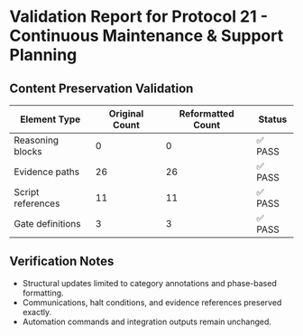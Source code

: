 # Validation Report for Protocol 21 - Continuous Maintenance & Support Planning

## Content Preservation Validation

| Element Type | Original Count | Reformatted Count | Status |
|--------------|----------------|-------------------|--------|
| Reasoning blocks | 0 | 0 | ✅ PASS |
| Evidence paths | 26 | 26 | ✅ PASS |
| Script references | 11 | 11 | ✅ PASS |
| Gate definitions | 3 | 3 | ✅ PASS |

## Verification Notes
- Structural updates limited to category annotations and phase-based formatting.
- Communications, halt conditions, and evidence references preserved exactly.
- Automation commands and integration outputs remain unchanged.
